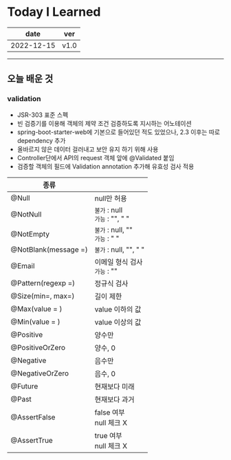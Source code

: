 # Today I Learned

|date|ver|
|----|----|
|2022-12-15| v1.0|
---
## 오늘 배운 것
### validation
* JSR-303 표준 스펙
* 빈 검증기를 이용해 객체의 제약 조건 검증하도록 지시하는 어노테이션
* spring-boot-starter-web에 기본으로 들어있던 적도 있었으나, 2.3 이후는 따로 dependency 추가
* 올바르지 않은 데이터 걸러내고 보안 유지 하기 위해 사용
* Controller단에서 API의 request 객체 앞에 @Validated 붙임
* 검증할 객체의 필드에 Validation annotation 추가해 유효성 검사 적용

|종류| |
|----|----|
|@Null|null만 허용|
|@NotNull| `불가` :  null <br /> `가능` : "", " "|
|@NotEmpty| `불가` : null, "" <br /> `가능` : " " |
|@NotBlank(message =)|`불가` : null, "", " "|
|@Email|이메일 형식 검사 <br/> `가능` : "" |
|@Pattern(regexp =) |정규식 검사|
|@Size(min=, max=)|길이 제한|
|@Max(value = )| value 이하의 값|
|@Min(value = )| value 이상의 값|
|@Positive | 양수만|
|@PositiveOrZero | 양수, 0|
|@Negative| 음수만|
|@NegativeOrZero | 음수, 0|
|@Future |  현재보다 미래|
|@Past |  현재보다 과거|
|@AssertFalse | false 여부 <br/> null 체크 X|
|@AssertTrue | true 여부 <br/> null 체크 X|
